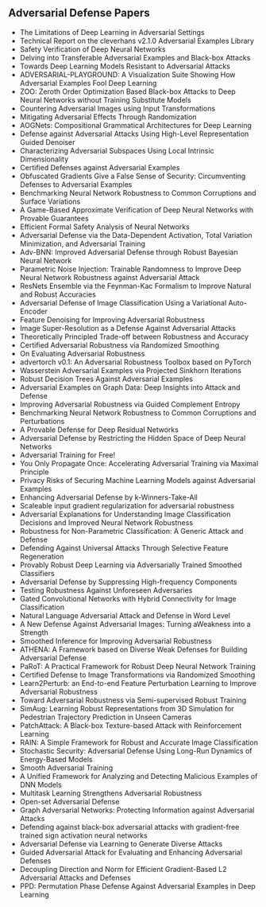 
<h2>Adversarial Defense Papers</h2>


<ul>

                             

 <li><a target="_blank" href="https://github.com/manjunath5496/Adversarial-Defense-Papers/blob/master/adv(1).pdf" style="text-decoration:none;">The Limitations of Deep Learning
in Adversarial Settings</a></li>

 <li><a target="_blank" href="https://github.com/manjunath5496/Adversarial-Defense-Papers/blob/master/adv(2).pdf" style="text-decoration:none;">Technical Report on the cleverhans v2.1.0 Adversarial Examples Library</a></li>

<li><a target="_blank" href="https://github.com/manjunath5496/Adversarial-Defense-Papers/blob/master/adv(3).pdf" style="text-decoration:none;">Safety Verification of Deep Neural Networks</a></li>
 <li><a target="_blank" href="https://github.com/manjunath5496/Adversarial-Defense-Papers/blob/master/adv(4).pdf" style="text-decoration:none;">Delving into Transferable Adversarial Examples and Black-box Attacks</a></li>                              
<li><a target="_blank" href="https://github.com/manjunath5496/Adversarial-Defense-Papers/blob/master/adv(5).pdf" style="text-decoration:none;">Towards Deep Learning Models Resistant to Adversarial Attacks</a></li>
<li><a target="_blank" href="https://github.com/manjunath5496/Adversarial-Defense-Papers/blob/master/adv(6).pdf" style="text-decoration:none;">ADVERSARIAL-PLAYGROUND: A Visualization Suite Showing How Adversarial Examples Fool Deep Learning</a></li>
 <li><a target="_blank" href="https://github.com/manjunath5496/Adversarial-Defense-Papers/blob/master/adv(7).pdf" style="text-decoration:none;">ZOO: Zeroth Order Optimization Based Black-box Attacks to Deep Neural Networks without Training Substitute Models</a></li>

 <li><a target="_blank" href="https://github.com/manjunath5496/Adversarial-Defense-Papers/blob/master/adv(8).pdf" style="text-decoration:none;"> Countering Adversarial Images using Input Transformations </a></li>
   <li><a target="_blank" href="https://github.com/manjunath5496/Adversarial-Defense-Papers/blob/master/adv(9).pdf" style="text-decoration:none;">Mitigating Adversarial Effects Through Randomization</a></li>
  
   
 <li><a target="_blank" href="https://github.com/manjunath5496/Adversarial-Defense-Papers/blob/master/adv(10).pdf" style="text-decoration:none;">AOGNets: Compositional Grammatical Architectures for Deep Learning</a></li>                              
<li><a target="_blank" href="https://github.com/manjunath5496/Adversarial-Defense-Papers/blob/master/adv(11).pdf" style="text-decoration:none;">Defense against Adversarial Attacks Using High-Level Representation Guided Denoiser</a></li>
<li><a target="_blank" href="https://github.com/manjunath5496/Adversarial-Defense-Papers/blob/master/adv(12).pdf" style="text-decoration:none;">Characterizing Adversarial Subspaces Using Local Intrinsic Dimensionality</a></li>
<li><a target="_blank" href="https://github.com/manjunath5496/Adversarial-Defense-Papers/blob/master/adv(13).pdf" style="text-decoration:none;">Certified Defenses against Adversarial Examples</a></li>

<li><a target="_blank" href="https://github.com/manjunath5496/Adversarial-Defense-Papers/blob/master/adv(14).pdf" style="text-decoration:none;">Obfuscated Gradients Give a False Sense of Security: Circumventing Defenses to Adversarial Examples</a></li>
                              
<li><a target="_blank" href="https://github.com/manjunath5496/Adversarial-Defense-Papers/blob/master/adv(15).pdf" style="text-decoration:none;">Benchmarking Neural Network Robustness to Common Corruptions and Surface Variations</a></li>

<li><a target="_blank" href="https://github.com/manjunath5496/Adversarial-Defense-Papers/blob/master/adv(16).pdf" style="text-decoration:none;">A Game-Based Approximate Verification of Deep Neural Networks with Provable Guarantees</a></li>

  <li><a target="_blank" href="https://github.com/manjunath5496/Adversarial-Defense-Papers/blob/master/adv(17).pdf" style="text-decoration:none;">Efficient Formal Safety Analysis of Neural Networks</a></li>   
  
<li><a target="_blank" href="https://github.com/manjunath5496/Adversarial-Defense-Papers/blob/master/adv(18).pdf" style="text-decoration:none;">Adversarial Defense via the Data-Dependent Activation, Total Variation Minimization, and Adversarial Training</a></li> 

  
<li><a target="_blank" href="https://github.com/manjunath5496/Adversarial-Defense-Papers/blob/master/adv(19).pdf" style="text-decoration:none;">Adv-BNN: Improved Adversarial Defense through Robust Bayesian Neural Network</a></li> 

<li><a target="_blank" href="https://github.com/manjunath5496/Adversarial-Defense-Papers/blob/master/adv(20).pdf" style="text-decoration:none;">Parametric Noise Injection: Trainable Randomness to Improve Deep Neural Network Robustness against Adversarial Attack</a></li>

<li><a target="_blank" href="https://github.com/manjunath5496/Adversarial-Defense-Papers/blob/master/adv(21).pdf" style="text-decoration:none;">ResNets Ensemble via the Feynman-Kac Formalism to Improve Natural and Robust Accuracies</a></li>
<li><a target="_blank" href="https://github.com/manjunath5496/Adversarial-Defense-Papers/blob/master/adv(22).pdf" style="text-decoration:none;">Adversarial Defense of Image Classification Using a Variational Auto-Encoder</a></li> 
 <li><a target="_blank" href="https://github.com/manjunath5496/Adversarial-Defense-Papers/blob/master/adv(23).pdf" style="text-decoration:none;">Feature Denoising for Improving Adversarial Robustness</a></li> 
 

   <li><a target="_blank" href="https://github.com/manjunath5496/Adversarial-Defense-Papers/blob/master/adv(24).pdf" style="text-decoration:none;">Image Super-Resolution as a Defense Against Adversarial Attacks</a></li>
 
   <li><a target="_blank" href="https://github.com/manjunath5496/Adversarial-Defense-Papers/blob/master/adv(25).pdf" style="text-decoration:none;">Theoretically Principled Trade-off between Robustness and Accuracy</a></li>                              
 <li><a target="_blank" href="https://github.com/manjunath5496/Adversarial-Defense-Papers/blob/master/adv(26).pdf" style="text-decoration:none;">Certified Adversarial Robustness via Randomized Smoothing</a></li>
 <li><a target="_blank" href="https://github.com/manjunath5496/Adversarial-Defense-Papers/blob/master/adv(27).pdf" style="text-decoration:none;">On Evaluating Adversarial Robustness</a></li>
   
 
   <li><a target="_blank" href="https://github.com/manjunath5496/Adversarial-Defense-Papers/blob/master/adv(28).pdf" style="text-decoration:none;">advertorch v0.1: An Adversarial Robustness Toolbox based on PyTorch</a></li>
 
   <li><a target="_blank" href="https://github.com/manjunath5496/Adversarial-Defense-Papers/blob/master/adv(29).pdf" style="text-decoration:none;">Wasserstein Adversarial Examples via Projected Sinkhorn Iterations </a></li>                              

  <li><a target="_blank" href="https://github.com/manjunath5496/Adversarial-Defense-Papers/blob/master/adv(30).pdf" style="text-decoration:none;">Robust Decision Trees Against Adversarial Examples</a></li>
 
   <li><a target="_blank" href="https://github.com/manjunath5496/Adversarial-Defense-Papers/blob/master/adv(31).pdf" style="text-decoration:none;">Adversarial Examples on Graph Data: Deep Insights into Attack and Defense</a></li> 
    <li><a target="_blank" href="https://github.com/manjunath5496/Adversarial-Defense-Papers/blob/master/adv(32).pdf" style="text-decoration:none;">Improving Adversarial Robustness via Guided Complement Entropy</a></li> 

   <li><a target="_blank" href="https://github.com/manjunath5496/Adversarial-Defense-Papers/blob/master/adv(33).pdf" style="text-decoration:none;">Benchmarking Neural Network Robustness to Common Corruptions and Perturbations</a></li>                              

  <li><a target="_blank" href="https://github.com/manjunath5496/Adversarial-Defense-Papers/blob/master/adv(34).pdf" style="text-decoration:none;">A Provable Defense for Deep Residual Networks</a></li> 
 
  <li><a target="_blank" href="https://github.com/manjunath5496/Adversarial-Defense-Papers/blob/master/adv(35).pdf" style="text-decoration:none;">Adversarial Defense by Restricting the Hidden Space of Deep Neural Networks</a></li> 

  <li><a target="_blank" href="https://github.com/manjunath5496/Adversarial-Defense-Papers/blob/master/adv(36).pdf" style="text-decoration:none;">Adversarial Training for Free!</a></li> 
 
<li><a target="_blank" href="https://github.com/manjunath5496/Adversarial-Defense-Papers/blob/master/adv(37).pdf" style="text-decoration:none;">You Only Propagate Once: Accelerating Adversarial Training via Maximal Principle</a></li>
 <li><a target="_blank" href="https://github.com/manjunath5496/Adversarial-Defense-Papers/blob/master/adv(38).pdf" style="text-decoration:none;">Privacy Risks of Securing Machine Learning Models against Adversarial Examples</a></li>
<li><a target="_blank" href="https://github.com/manjunath5496/Adversarial-Defense-Papers/blob/master/adv(39).pdf" style="text-decoration:none;">
Enhancing Adversarial Defense by k-Winners-Take-All </a></li>
 <li><a target="_blank" href="https://github.com/manjunath5496/Adversarial-Defense-Papers/blob/master/adv(40).pdf" style="text-decoration:none;">Scaleable input gradient regularization for adversarial robustness</a></li>                              
<li><a target="_blank" href="https://github.com/manjunath5496/Adversarial-Defense-Papers/blob/master/adv(41).pdf" style="text-decoration:none;">Adversarial Explanations for Understanding Image Classification Decisions and Improved Neural Network Robustness</a></li>
<li><a target="_blank" href="https://github.com/manjunath5496/Adversarial-Defense-Papers/blob/master/adv(42).pdf" style="text-decoration:none;">Robustness for Non-Parametric Classification: A Generic Attack and Defense</a></li>
 
  <li><a target="_blank" href="https://github.com/manjunath5496/Adversarial-Defense-Papers/blob/master/adv(43).pdf" style="text-decoration:none;">Defending Against Universal Attacks Through Selective Feature Regeneration</a></li>
 <li><a target="_blank" href="https://github.com/manjunath5496/Adversarial-Defense-Papers/blob/master/adv(44).pdf" style="text-decoration:none;">Provably Robust Deep Learning via Adversarially Trained Smoothed Classifiers</a></li>
   <li><a target="_blank" href="https://github.com/manjunath5496/Adversarial-Defense-Papers/blob/master/adv(45).pdf" style="text-decoration:none;">Adversarial Defense by Suppressing High-frequency Components</a></li>  
   
<li><a target="_blank" href="https://github.com/manjunath5496/Adversarial-Defense-Papers/blob/master/adv(46).pdf" style="text-decoration:none;">Testing Robustness Against Unforeseen Adversaries</a></li> 
                             
<li><a target="_blank" href="https://github.com/manjunath5496/Adversarial-Defense-Papers/blob/master/adv(47).pdf" style="text-decoration:none;">Gated Convolutional Networks with Hybrid Connectivity for Image Classification</a></li>
<li><a target="_blank" href="https://github.com/manjunath5496/Adversarial-Defense-Papers/blob/master/adv(48).pdf" style="text-decoration:none;">Natural Language Adversarial Attack and Defense in Word Level</a></li>

<li><a target="_blank" href="https://github.com/manjunath5496/Adversarial-Defense-Papers/blob/master/adv(49).pdf" style="text-decoration:none;">A New Defense Against Adversarial Images: Turning aWeakness into a Strength</a></li>
                              
<li><a target="_blank" href="https://github.com/manjunath5496/Adversarial-Defense-Papers/blob/master/adv(50).pdf" style="text-decoration:none;">Smoothed Inference for Improving Adversarial Robustness</a></li>
<li><a target="_blank" href="https://github.com/manjunath5496/Adversarial-Defense-Papers/blob/master/adv(51).pdf" style="text-decoration:none;">ATHENA: A Framework based on Diverse Weak Defenses for Building Adversarial Defense</a></li>
<li><a target="_blank" href="https://github.com/manjunath5496/Adversarial-Defense-Papers/blob/master/adv(52).pdf" style="text-decoration:none;">PaRoT: A Practical Framework for Robust Deep Neural Network Training</a></li>

<li><a target="_blank" href="https://github.com/manjunath5496/Adversarial-Defense-Papers/blob/master/adv(53).pdf" style="text-decoration:none;">Certified Defense to Image Transformations via Randomized Smoothing</a></li>
 
<li><a target="_blank" href="https://github.com/manjunath5496/Adversarial-Defense-Papers/blob/master/adv(54).pdf" style="text-decoration:none;">Learn2Perturb: an End-to-end Feature Perturbation Learning to Improve Adversarial Robustness </a></li>

<li><a target="_blank" href="https://github.com/manjunath5496/Adversarial-Defense-Papers/blob/master/adv(55).pdf" style="text-decoration:none;">Toward Adversarial Robustness via Semi-supervised Robust Training</a></li>
 
  <li><a target="_blank" href="https://github.com/manjunath5496/Adversarial-Defense-Papers/blob/master/adv(56).pdf" style="text-decoration:none;">SimAug: Learning Robust Representations from 3D Simulation for Pedestrian Trajectory Prediction in Unseen Cameras </a></li>                              

  <li><a target="_blank" href="https://github.com/manjunath5496/Adversarial-Defense-Papers/blob/master/adv(57).pdf" style="text-decoration:none;">PatchAttack: A Black-box Texture-based Attack with Reinforcement Learning</a></li>
 
   <li><a target="_blank" href="https://github.com/manjunath5496/Adversarial-Defense-Papers/blob/master/adv(58).pdf" style="text-decoration:none;">RAIN: A Simple Framework for Robust and Accurate Image Classification</a></li>
    <li><a target="_blank" href="https://github.com/manjunath5496/Adversarial-Defense-Papers/blob/master/adv(59).pdf" style="text-decoration:none;">Stochastic Security: Adversarial Defense Using Long-Run Dynamics of Energy-Based Models</a></li>
 
  <li><a target="_blank" href="https://github.com/manjunath5496/Adversarial-Defense-Papers/blob/master/adv(60).pdf" style="text-decoration:none;">Smooth Adversarial Training </a></li>
 
   <li><a target="_blank" href="https://github.com/manjunath5496/Adversarial-Defense-Papers/blob/master/adv(61).pdf" style="text-decoration:none;">A Unified Framework for Analyzing and Detecting Malicious Examples of DNN Models</a></li>
 
   <li><a target="_blank" href="https://github.com/manjunath5496/Adversarial-Defense-Papers/blob/master/adv(62).pdf" style="text-decoration:none;">Multitask Learning Strengthens
Adversarial Robustness</a></li>
 
   <li><a target="_blank" href="https://github.com/manjunath5496/Adversarial-Defense-Papers/blob/master/adv(63).pdf" style="text-decoration:none;">Open-set Adversarial Defense</a></li>                              

  <li><a target="_blank" href="https://github.com/manjunath5496/Adversarial-Defense-Papers/blob/master/adv(64).pdf" style="text-decoration:none;">Graph Adversarial Networks:
Protecting Information against Adversarial Attacks</a></li>
 
   <li><a target="_blank" href="https://github.com/manjunath5496/Adversarial-Defense-Papers/blob/master/adv(65).pdf" style="text-decoration:none;">Defending against black-box adversarial attacks with gradient-free trained sign activation neural networks </a></li> 

   <li><a target="_blank" href="https://github.com/manjunath5496/Adversarial-Defense-Papers/blob/master/adv(66).pdf" style="text-decoration:none;">Adversarial Defense via Learning to Generate Diverse Attacks</a></li> 
 
   <li><a target="_blank" href="https://github.com/manjunath5496/Adversarial-Defense-Papers/blob/master/adv(67).pdf" style="text-decoration:none;">Guided Adversarial Attack for Evaluating and Enhancing Adversarial Defenses</a></li>                              

  <li><a target="_blank" href="https://github.com/manjunath5496/Adversarial-Defense-Papers/blob/master/adv(68).pdf" style="text-decoration:none;">Decoupling Direction and Norm for Efficient Gradient-Based L2 Adversarial Attacks and Defenses</a></li> 
 
  
   <li><a target="_blank" href="https://github.com/manjunath5496/Adversarial-Defense-Papers/blob/master/adv(69).pdf" style="text-decoration:none;">PPD: Permutation Phase Defense
Against Adversarial Examples in Deep Learning</a></li>                              

  </ul>
